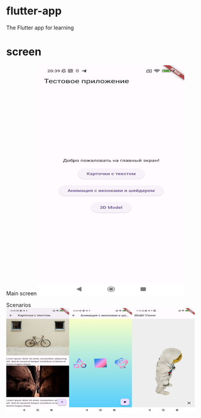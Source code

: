 # flutter-app
 The Flutter app for learning

# screen
Main screen
![](./screen//main.jpg)

Scenarios
![](./screen/scenarios.jpg)